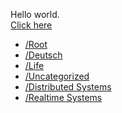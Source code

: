 Hello world.  
[Click here](/Deutsch/Overview.md)
   
<ul>


  <li><a href="/">/Root</a></li>



  <li><a href="/Deutsch">/Deutsch</a></li>



  <li><a href="/Life">/Life</a></li>





  <li><a href="/Uncategorized">/Uncategorized</a></li>



  <li><a href="/Distributed%20Systems">/Distributed Systems</a></li>
  
  <li><a href="/Realtime%20Systems">/Realtime Systems</a></li>


</ul>
